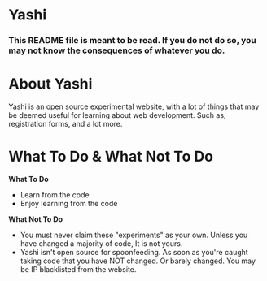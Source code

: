 # Yashi
### This README file is meant to be read. If you do not do so, you may not know the consequences of whatever you do.

# About Yashi
Yashi is an open source experimental website, with a lot of things that may be deemed useful for learning about web development. Such as, registration forms, and a lot more.

# What To Do & What Not To Do

**What To Do**
- Learn from the code
- Enjoy learning from the code


**What Not To Do**
- You must never claim these "experiments" as your own. Unless you have changed a majority of code, It is not yours.
- Yashi isn't open source for spoonfeeding. As soon as you're caught taking code that you have NOT changed. Or barely changed. You may be IP blacklisted from the website.
